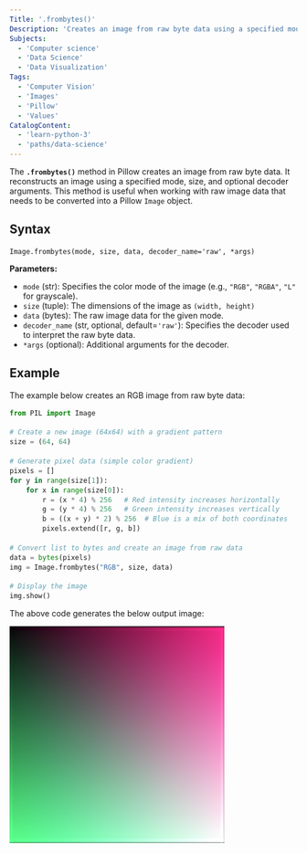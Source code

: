 ```yaml
---
Title: '.frombytes()'
Description: 'Creates an image from raw byte data using a specified mode, size, and optional decoder arguments.'
Subjects:
  - 'Computer science'
  - 'Data Science'
  - 'Data Visualization'
Tags:
  - 'Computer Vision'
  - 'Images'
  - 'Pillow'
  - 'Values'
CatalogContent:
  - 'learn-python-3'
  - 'paths/data-science'
---
```


The **`.frombytes()`** method in Pillow creates an image from raw byte data. It reconstructs an image using a specified mode, size, and optional decoder arguments. This method is useful when working with raw image data that needs to be converted into a Pillow `Image` object.

## Syntax

```pseudo
Image.frombytes(mode, size, data, decoder_name='raw', *args)
```

**Parameters:**
- `mode` (str): Specifies the color mode of the image (e.g., `"RGB"`, `"RGBA"`, `"L"` for grayscale).
- `size` (tuple): The dimensions of the image as `(width, height)`
- `data` (bytes): The raw image data for the given mode.
- `decoder_name` (str, optional, default=`'raw'`): Specifies the decoder used to interpret the raw byte data.
- `*args` (optional): Additional arguments for the decoder.

## Example

The example below creates an RGB image from raw byte data:

```py
from PIL import Image

# Create a new image (64x64) with a gradient pattern
size = (64, 64)

# Generate pixel data (simple color gradient)
pixels = []
for y in range(size[1]):
    for x in range(size[0]):
        r = (x * 4) % 256   # Red intensity increases horizontally
        g = (y * 4) % 256   # Green intensity increases vertically
        b = ((x + y) * 2) % 256  # Blue is a mix of both coordinates
        pixels.extend([r, g, b])

# Convert list to bytes and create an image from raw data
data = bytes(pixels)
img = Image.frombytes("RGB", size, data)

# Display the image
img.show()
```

The above code generates the below output image:

![The output is a 64x64 RGB gradient image, with red increasing horizontally, green vertically, and blue forming a diagonal blend.](https://raw.githubusercontent.com/Codecademy/docs/main/media/frombytes.png)
